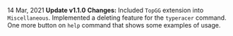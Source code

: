 14 Mar, 2021
**__Update v1.1.0__**
**Changes:** Included `TopGG` extension into `Miscellaneous`. Implemented a deleting feature for the `typeracer` command. One more button on `help` command that shows some examples of usage.